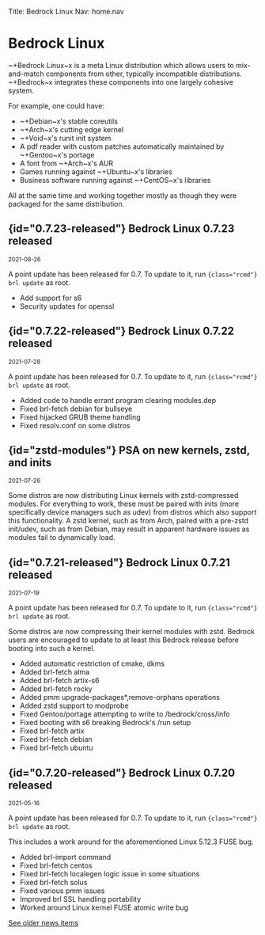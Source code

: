 Title: Bedrock Linux
Nav:   home.nav

Bedrock Linux
=============

~+Bedrock Linux~x is a meta Linux distribution which allows users to
mix-and-match components from other, typically incompatible distributions.
~+Bedrock~x integrates these components into one largely cohesive system.

For example, one could have:

- ~+Debian~x's stable coreutils
- ~+Arch~x's cutting edge kernel
- ~+Void~x's runit init system
- A pdf reader with custom patches automatically maintained by ~+Gentoo~x's portage
- A font from ~+Arch~x's AUR
- Games running against ~+Ubuntu~x's libraries
- Business software running against ~+CentOS~x's libraries

All at the same time and working together mostly as though they were packaged
for the same distribution.

## {id="0.7.23-released"} Bedrock Linux 0.7.23 released
<small>2021-08-26</small>

A point update has been released for 0.7.  To update to it, run `{class="rcmd"} brl update` as root.

- Add support for s6
- Security updates for openssl

## {id="0.7.22-released"} Bedrock Linux 0.7.22 released
<small>2021-07-28</small>

A point update has been released for 0.7.  To update to it, run `{class="rcmd"} brl update` as root.

- Added code to handle errant program clearing modules.dep
- Fixed brl-fetch debian for bullseye
- Fixed hijacked GRUB theme handling
- Fixed resolv.conf on some distros

## {id="zstd-modules"} PSA on new kernels, zstd, and inits
<small>2021-07-26</small>

Some distros are now distributing Linux kernels with zstd-compressed modules.
For everything to work, these must be paired with inits (more specifically
device managers such as udev) from distros which also support this
functionality.  A zstd kernel, such as from Arch, paired with a pre-zstd
init/udev, such as from Debian, may result in apparent hardware issues as
modules fail to dynamically load.

## {id="0.7.21-released"} Bedrock Linux 0.7.21 released
<small>2021-07-19</small>

A point update has been released for 0.7.  To update to it, run `{class="rcmd"} brl update` as root.

Some distros are now compressing their kernel modules with zstd.  Bedrock users
are encouraged to update to at least this Bedrock release before booting into
such a kernel.

- Added automatic restriction of cmake, dkms
- Added brl-fetch alma
- Added brl-fetch artix-s6
- Added brl-fetch rocky
- Added pmm upgrade-packages*,remove-orphans operations
- Added zstd support to modprobe
- Fixed Gentoo/portage attempting to write to /bedrock/cross/info
- Fixed booting with s6 breaking Bedrock's /run setup
- Fixed brl-fetch artix
- Fixed brl-fetch debian
- Fixed brl-fetch ubuntu

## {id="0.7.20-released"} Bedrock Linux 0.7.20 released
<small>2021-05-16</small>

A point update has been released for 0.7.  To update to it, run `{class="rcmd"} brl update` as root.

This includes a work around for the aforementioned Linux 5.12.3 FUSE bug.

- Added brl-import command
- Fixed brl-fetch centos
- Fixed brl-fetch localegen logic issue in some situations
- Fixed brl-fetch solus
- Fixed various pmm issues
- Improved brl SSL handling portability
- Worked around Linux kernel FUSE atomic write bug

[See older news items](news.html)
